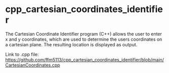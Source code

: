 # cpp_cartesian_coordinates_identifier
The Cartesian Coordinate Identifier program (C++) allows the user to enter x and y coordinates, which are used to determine the users coordinates on a cartesian plane. The resulting location is displayed as output.

Link to .cpp file: https://github.com/ffm5113/cpp_cartesian_coordinates_identifier/blob/main/CartesianCoordinates.cpp
